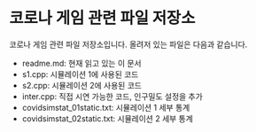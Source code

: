 # 코로나 게임 관련 파일 저장소
코로나 게임 관련 파일 저장소입니다. 올려저 있는 파일은 다음과 같습니다.
 - readme.md: 현재 읽고 있는 이 문서
 - s1.cpp: 시뮬레이션 1에 사용된 코드
 - s2.cpp: 시뮬레이션 2에 사용된 코드
 - inter.cpp: 직접 시연 가능한 코드, 인구밀도 설정을 추가
 - covidsimstat_01static.txt: 시뮬레이션 1 세부 통계
 - covidsimstat_02static.txt: 시뮬레이션 2 세부 통계
 
